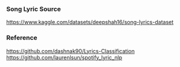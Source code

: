 ### Song Lyric Source 
https://www.kaggle.com/datasets/deepshah16/song-lyrics-dataset

### Reference 
https://github.com/dashnak90/Lyrics-Classification
https://github.com/laurenlsun/spotify_lyric_nlp
